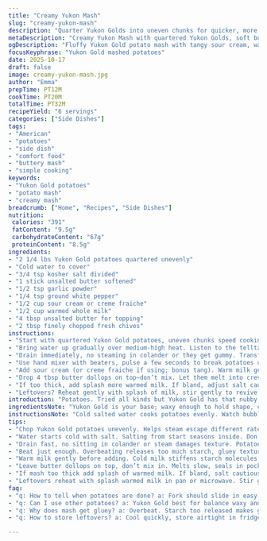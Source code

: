 ```yaml
---
title: "Creamy Yukon Mash"
slug: "creamy-yukon-mash"
description: "Quarter Yukon Golds into uneven chunks for quicker, more even cooking. Start with cold salted water; it coax better starch release. Boil until a fork slides in with no fight, about 15-20 minutes. Drain and shift immediately to a warm bowl. Beat with softened butter and a pinch of garlic powder, white pepper, and a tad more salt than you think needed. Add spoonfuls of sour cream and warmed milk for that creamy body, never cold or it dulls flavor. Finish with melting pats of butter on top, chives for fresh pop. Tested substitutes, swapping sour cream with creme fraiche works well, tang slightly sharper, richer mouthfeel. Mistakes? Overbeating makes gluey mess; off taste if not salting water enough. Keep chives fresh, chop just before serving."
metaDescription: "Creamy Yukon Mash with quartered Yukon Golds, soft butter, sour cream, warmed milk; flaky, fluffy texture keeps each bite rich and tangy, topping pools melted butter"
ogDescription: "Fluffy Yukon Gold potato mash with tangy sour cream, warmed milk, soft butter folds. Textured chunks, melty butter pools, fresh chives brighten. No overmix, just right."
focusKeyphrase: "Yukon Gold mashed potatoes"
date: 2025-10-17
draft: false
image: creamy-yukon-mash.jpg
author: "Emma"
prepTime: PT12M
cookTime: PT20M
totalTime: PT32M
recipeYield: "6 servings"
categories: ["Side Dishes"]
tags:
- "American"
- "potatoes"
- "side dish"
- "comfort food"
- "buttery mash"
- "simple cooking"
keywords:
- "Yukon Gold potatoes"
- "potato mash"
- "creamy mash"
breadcrumb: ["Home", "Recipes", "Side Dishes"]
nutrition: 
 calories: "391"
 fatContent: "9.5g"
 carbohydrateContent: "67g"
 proteinContent: "8.5g"
ingredients:
- "2 1/4 lbs Yukon Gold potatoes quartered unevenly"
- "Cold water to cover"
- "3/4 tsp kosher salt divided"
- "1 stick unsalted butter softened"
- "1/2 tsp garlic powder"
- "1/4 tsp ground white pepper"
- "1/2 cup sour cream or creme fraiche"
- "1/2 cup warmed whole milk"
- "4 tbsp unsalted butter for topping"
- "2 tbsp finely chopped fresh chives"
instructions:
- "Start with quartered Yukon Gold potatoes, uneven chunks speed cooking and textural variation. Put in large pot; cover fully with cold water. Add 1/2 tsp salt, swirl to dissolve; this seasons potatoes right from the inside out."
- "Bring water up gradually over medium-high heat. Listen to the telltale gentle boil, rolling bubbles with a soft roar. Cook 15-20 minutes. Test with fork. If it slides in without resistance, potatoes are ready—too long and you risk waterlogging."
- "Drain immediately, no steaming in colander or they get gummy. Transfer potatoes to a large mixing bowl warmed by hot water (discard before use). This keeps mash fluffy, avoids chilling butter too fast."
- "Use hand mixer with beaters, pulse a few seconds to break potatoes up. Don’t overbeat or they turn gluey. Add softened butter, garlic powder, white pepper, and 1/4 tsp salt. Mix on high for 30 seconds—the butter incorporates for richness."
- "Add sour cream (or creme fraiche if using; bonus tang). Warm milk gently on stove or microwave—cold milk kills softness. Pour in slowly, beat on high to whip until lumps vanish but don’t go over."
- "Drop 4 tbsp butter dollops on top—don’t mix. Let them melt into crevices, shining golden pools of fat. Sprinkle chopped chives right before serving for fresh onion zing and color."
- "If too thick, add splash more warmed milk. If bland, adjust salt cautiously. For garlic lovers, fresh minced roasted garlic can replace powder for deeper aroma."
- "Leftovers? Reheat gently with splash of milk, stir gently to revive creaminess."
introduction: "Potatoes. Tried all kinds but Yukon Gold has that nubby soft center, holds shape but melts on tongue. Cooking them unevenly chopped sends steam on a jumbled race—some tender faster, others hold a bite. Salt water from step one is a game changer; it’s seasoning before the fork even hits. Butter? Not just some bland blob. Soft enough to whip right in but room temp is key or it stays lump. Garlic powder can be hit or miss; fresh roasted garlic anytime adds that cozy aroma but it’s more labor. Milk needs warming. Cold chills mash, dulls flavor. Cream or sour cream? Creamier, tangy richness. Chives for aroma and color punch. Butter tops? Don’t stir. Let that melt slowly, little pools of heaven over shoulders of smooth white mash. Really, it’s all in sensory hacks: look, smell, touch. No timer slavish here."
ingredientsNote: "Yukon Gold is your base; waxy enough to hold shape, creamy inside. Quarter unevenly, makes cooking times stagger, texture varied. Salt the water from start, seasons from inside out, not just surface. Butter must be softened but not melted—too hard chunk breaks the mix, too melted absorbs differently. Garlic powder rather than fresh garlic for ease but fresh roasted garlic is my go-to when time allows. Sour cream for tang and richness; creme fraiche works too, richer. Milk warmed so it blends better—cold shock tightens starch molecules causing dull mash. Chives chopped last minute keep their vibrant color and flavor alive. Salt and pepper not forgetting white pepper for subtle heat without black specs. Butter topping melts in but leave last for textural hit. Alternatives? Olive oil in place of butter for dairy-free but changes flavor profile."
instructionsNote: "Cold salted water cooks potatoes evenly. Watch bubbles, listen for that gentle boil not blasting. Fork test is everything. Drain immediately with no steam linger to avoid soggy. Warm bowl holds heat, keeps mash lighter. Beating—slow and mindful—avoids gummy mess. Butter softened, not melted, incorporates silky fat. Garlic powder buzzes without raw bite; fresh garlic needs roasting to tame sharpness. Adding sour cream before milk makes body, milk warmed ensures smooth blend. No overbeating prevents glue. Butter dollops on top melt slowly—great visual, aroma and texture contrast untouched by mixing. Chives immediately before plating lest flavor fades and color dulls. Leftover mash revived with splash warm milk, gentle stir. Remember, each step carries purpose—ignore and your mash fights back."
tips:
- "Chop Yukon Gold potatoes unevenly. Helps steam escape different rates. Textural contrast instead of uniform mush. Potatoes soft inside but hold shape outside. More forgiving than uniform dice. Staggered cook speeds good here."
- "Water starts cold with salt. Salting from start seasons inside. Don’t wait till after cooking—flavor bleeds otherwise. Watch gentle boil bubbles, subtle noise. Fast boil can break potatoes, waterlog. Gentle simmer is key. Fork test, slides clean but resists a bit."
- "Drain fast, no sitting in colander or steam damages texture. Potatoes get gummy if left wet and hot air steams surface. Transfer hot to warm bowl to avoid shock chilling butter. Warm environment keeps mash fluffy, softer."
- "Beat just enough. Overbeating releases too much starch, gluey texture results. Use pulses first to break; mix only once softened butter and spices are added. Butter must be softened but stay semi-solid, or it changes mouthfeel, absorbs weirdly."
- "Warm milk gently before adding. Cold milk stiffens starch molecules, dulls flavor and creaminess. Pour slowly controlled; whip till lumps disappear but don’t beat into glue. Sour cream or creme fraiche adds tang and extra fat layer. Both work well."
- "Leave butter dollops on top, don’t mix in. Melts slow, seals in pockets of fat. Topping texture contrast, look, aroma. Chives chopped at last doesn’t wilt or fade color. Add right before service, freshest flavor pop against creamy base."
- "If mash too thick add splash of warmed milk. If bland, salt cautiously, tiny increments. Fresh roasted garlic can replace powder for deeper aroma. Garlic powder easier, less risk raw harshness. Olive oil swap for butter if dairy-free but changes texture and flavor profile."
- "Leftovers reheat with splash warmed milk in pan or microwave. Stir gently, low heat. Avoid drying out or skillet scraping. Creaminess revives with milk addition, no need to add extra butter here usually. Keep chives fresh and add freshly chopped on service."
faq:
- "q: How to tell when potatoes are done? a: Fork should slide in easy without resistance but no mush. Watch simmer bubbles around sides. If fork fights, wait more. Too long makes waterlogged, texture soggy icky."
- "q: Can I use other potatoes? a: Yukon Gold best for balance waxy and creamy. Russets too mealy, break down much faster. Red potatoes hold shape but less creamy mouthfeel. Adjust cook time if substituting, test often."
- "q: Why does mash get gluey? a: Overbeat. Starch too released makes gummy paste. Slow pulsing only till chunks break, then add fat and dairy. Too much mechanical action is bad. Use hand mixer low speed or masher for more control."
- "q: How to store leftovers? a: Cool quickly, store airtight in fridge up to 3 days. Reheat with milk splash, gentle stir. Freeze not ideal; texture changes but could try. Add fresh chives only after reheating, don’t freeze herbs."

---
```

